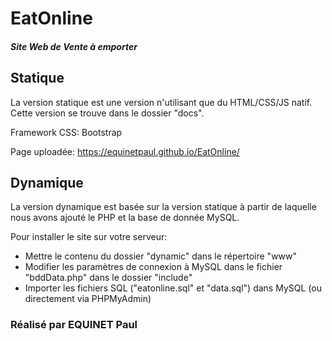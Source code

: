 # EatOnline
##### _Site Web de Vente à emporter_
## Statique
La version statique est une version n'utilisant que du HTML/CSS/JS natif.
Cette version se trouve dans le dossier "docs".

Framework CSS: Bootstrap

Page uploadée: https://equinetpaul.github.io/EatOnline/

## Dynamique
La version dynamique est basée sur la version statique à partir de laquelle nous avons ajouté le PHP et la base de donnée MySQL.

Pour installer le site sur votre serveur:
- Mettre le contenu du dossier "dynamic" dans le répertoire "www"
- Modifier les paramètres de connexion à MySQL dans le fichier "bddData.php" dans le dossier "include"
- Importer les fichiers SQL ("eatonline.sql" et "data.sql") dans MySQL (ou directement via PHPMyAdmin)


### Réalisé par EQUINET Paul
